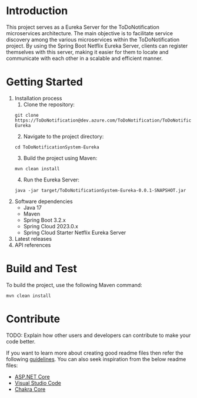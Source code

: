 # Introduction 
This project serves as a Eureka Server for the ToDoNotification microservices architecture. The main objective is to facilitate service discovery among the various microservices within the ToDoNotification project. By using the Spring Boot Netflix Eureka Server, clients can register themselves with this server, making it easier for them to locate and communicate with each other in a scalable and efficient manner.



# Getting Started
1.	Installation process
    1. Clone the repository:
    ```
    git clone https://ToDoNotification@dev.azure.com/ToDoNotification/ToDoNotificationSystem/_git/ToDoNotificationSystem-Eureka
    
    ```
    2. Navigate to the project directory:
    ```
    cd ToDoNotificationSystem-Eureka

    ```
    3. Build the project using Maven:
    ```
    mvn clean install

    ```
    4. Run the Eureka Server:
    ```
    java -jar target/ToDoNotificationSystem-Eureka-0.0.1-SNAPSHOT.jar
    
    ```
2.	Software dependencies
    - Java 17
    - Maven
    - Spring Boot 3.2.x
    - Spring Cloud 2023.0.x
    - Spring Cloud Starter Netflix Eureka Server
3.	Latest releases
4.	API references

# Build and Test
To build the project, use the following Maven command:
```
mvn clean install

```

# Contribute
TODO: Explain how other users and developers can contribute to make your code better. 

If you want to learn more about creating good readme files then refer the following [guidelines](https://docs.microsoft.com/en-us/azure/devops/repos/git/create-a-readme?view=azure-devops). You can also seek inspiration from the below readme files:
- [ASP.NET Core](https://github.com/aspnet/Home)
- [Visual Studio Code](https://github.com/Microsoft/vscode)
- [Chakra Core](https://github.com/Microsoft/ChakraCore)